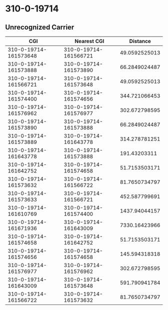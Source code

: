 # 310-0-19714
## Unrecognized Carrier


| CGI | Nearest CGI | Distance |
|-----|-------------|----------|
| 310-0-19714-161573648 | 310-0-19714-161566721 | 49.0592525013 |
| 310-0-19714-161573888 | 310-0-19714-161573890 | 66.2849024487 |
| 310-0-19714-161566721 | 310-0-19714-161573648 | 49.0592525013 |
| 310-0-19714-161574400 | 310-0-19714-161574656 | 344.721066453 |
| 310-0-19714-161576962 | 310-0-19714-161576977 | 302.672798595 |
| 310-0-19714-161573890 | 310-0-19714-161573888 | 66.2849024487 |
| 310-0-19714-161573889 | 310-0-19714-161643778 | 314.278781251 |
| 310-0-19714-161643778 | 310-0-19714-161573888 | 191.43203311 |
| 310-0-19714-161642752 | 310-0-19714-161574658 | 51.7153503171 |
| 310-0-19714-161573632 | 310-0-19714-161566722 | 81.7650734797 |
| 310-0-19714-161573633 | 310-0-19714-161566721 | 452.587799691 |
| 310-0-19714-161610769 | 310-0-19714-161574400 | 1437.94044157 |
| 310-0-19714-161671936 | 310-0-19714-161643009 | 7330.16423966 |
| 310-0-19714-161574658 | 310-0-19714-161642752 | 51.7153503171 |
| 310-0-19714-161574656 | 310-0-19714-161574658 | 145.594318318 |
| 310-0-19714-161576977 | 310-0-19714-161576962 | 302.672798595 |
| 310-0-19714-161643009 | 310-0-19714-161573648 | 591.790941784 |
| 310-0-19714-161566722 | 310-0-19714-161573632 | 81.7650734797 |
